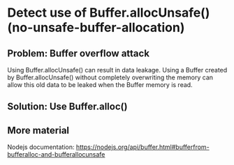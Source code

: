 # Detect use of Buffer.allocUnsafe() (no-unsafe-buffer-allocation)

## Problem: Buffer overflow attack

Using Buffer.allocUnsafe() can result in data leakage. Using a Buffer created by Buffer.allocUnsafe() without completely overwriting the memory can allow this old data to be leaked when the Buffer memory is read.

## Solution: Use Buffer.alloc()

## More material

Nodejs documentation: https://nodejs.org/api/buffer.html#bufferfrom-bufferalloc-and-bufferallocunsafe
